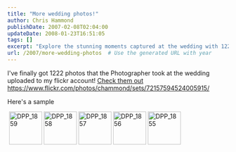 ```yaml
---
title: "More wedding photos!"
author: Chris Hammond
publishDate: 2007-02-08T02:04:00
updateDate: 2008-01-23T16:51:05
tags: []
excerpt: "Explore the stunning moments captured at the wedding with 1222 photos now on my Flickr account. #WeddingPhotography #Flickr #CherishMemories"
url: /2007/more-wedding-photos  # Use the generated URL with year
---
```

<P>I've finally got 1222 photos that the Photographer took at the wedding uploaded to my flickr account! <A href="https://www.flickr.com/photos/chammond/sets/72157594524005915/" target=_blank>Check them out </A><A href="https://www.flickr.com/photos/chammond/sets/72157594524005915/">https://www.flickr.com/photos/chammond/sets/72157594524005915/</A></P> <P>Here's a sample</P> <P> <A class=thumb_link id=set_thumb_link_383313034 title=DPP_1859 href="https://www.flickr.com/photos/chammond/383313034/in/set-72157594524005915/"><IMG height=75 alt=DPP_1859 src="https://www.horsesandcars.comhttps://farm1.static.flickr.com/183/383313034_2caf671328_s.jpg" width=75></A> <A class=thumb_link id=set_thumb_link_383312997 title=DPP_1858 href="https://www.flickr.com/photos/chammond/383312997/in/set-72157594524005915/"><IMG height=75 alt=DPP_1858 src="https://www.horsesandcars.comhttps://farm1.static.flickr.com/186/383312997_d6f702ac00_s.jpg" width=75></A> <A class=thumb_link id=set_thumb_link_383312957 title=DPP_1857 href="https://www.flickr.com/photos/chammond/383312957/in/set-72157594524005915/"><IMG height=75 alt=DPP_1857 src="https://www.horsesandcars.comhttps://farm1.static.flickr.com/184/383312957_a6a1dc649e_s.jpg" width=75></A> <A class=thumb_link id=set_thumb_link_383312910 title=DPP_1856 href="https://www.flickr.com/photos/chammond/383312910/in/set-72157594524005915/"><IMG height=75 alt=DPP_1856 src="https://www.horsesandcars.comhttps://farm1.static.flickr.com/175/383312910_65ad312388_s.jpg" width=75></A> <A class=thumb_link id=set_thumb_link_383312872 title=DPP_1855 href="https://www.flickr.com/photos/chammond/383312872/in/set-72157594524005915/"><IMG height=75 alt=DPP_1855 src="https://www.horsesandcars.comhttps://farm1.static.flickr.com/166/383312872_2aedfe0fab_s.jpg" width=75></A></P>

